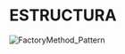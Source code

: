 # ESTRUCTURA

![FactoryMethod_Pattern](https://user-images.githubusercontent.com/102325124/216429691-5cc996eb-590d-4314-a589-dc0810448e87.jpg)

